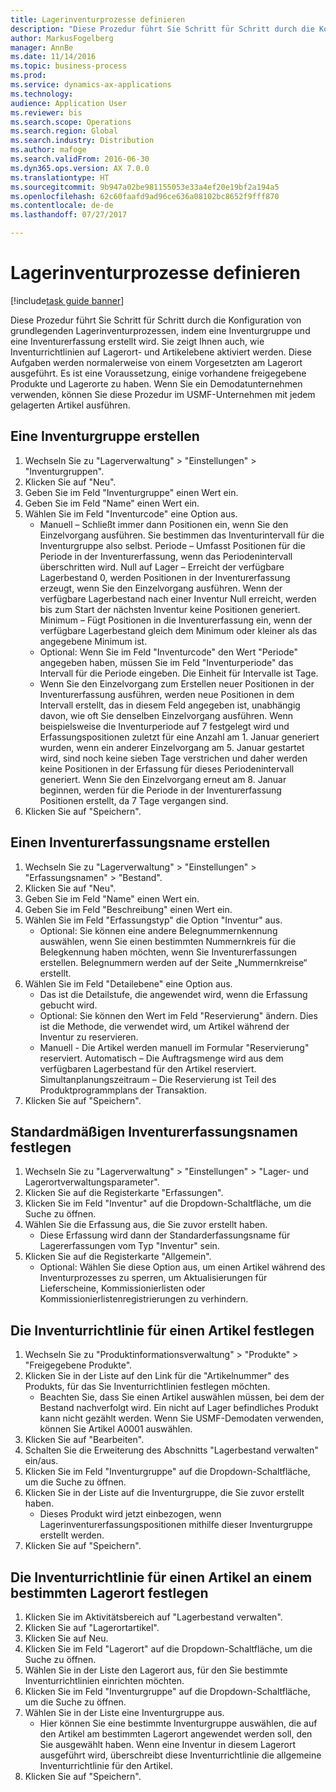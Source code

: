 ```yaml
--- 
title: Lagerinventurprozesse definieren
description: "Diese Prozedur führt Sie Schritt für Schritt durch die Konfiguration von grundlegenden Lagerinventurprozessen, indem eine Inventurgruppe und eine Inventurerfassung erstellt wird."
author: MarkusFogelberg
manager: AnnBe
ms.date: 11/14/2016
ms.topic: business-process
ms.prod: 
ms.service: dynamics-ax-applications
ms.technology: 
audience: Application User
ms.reviewer: bis
ms.search.scope: Operations
ms.search.region: Global
ms.search.industry: Distribution
ms.author: mafoge
ms.search.validFrom: 2016-06-30
ms.dyn365.ops.version: AX 7.0.0
ms.translationtype: HT
ms.sourcegitcommit: 9b947a02be981155053e33a4ef20e19bf2a194a5
ms.openlocfilehash: 62c60faafd9ad96ce636a08102bc8652f9fff870
ms.contentlocale: de-de
ms.lasthandoff: 07/27/2017

---
```

# <a name="define-inventory-counting-processes"></a>Lagerinventurprozesse definieren

[!include[task guide banner](../../includes/task-guide-banner.md)]

Diese Prozedur führt Sie Schritt für Schritt durch die Konfiguration von grundlegenden Lagerinventurprozessen, indem eine Inventurgruppe und eine Inventurerfassung erstellt wird. Sie zeigt Ihnen auch, wie Inventurrichtlinien auf Lagerort- und Artikelebene aktiviert werden. Diese Aufgaben werden normalerweise von einem Vorgesetzten am Lagerort ausgeführt. Es ist eine Voraussetzung, einige vorhandene freigegebene Produkte und Lagerorte zu haben. Wenn Sie ein Demodatunternehmen verwenden, können Sie diese Prozedur im USMF-Unternehmen mit jedem gelagerten Artikel ausführen.


## <a name="create-a-counting-group"></a>Eine Inventurgruppe erstellen
1. Wechseln Sie zu  "Lagerverwaltung" > "Einstellungen" > "Inventurgruppen".
2. Klicken Sie auf "Neu".
3. Geben Sie im Feld "Inventurgruppe" einen Wert ein.
4. Geben Sie im Feld "Name" einen Wert ein.
5. Wählen Sie im Feld "Inventurcode" eine Option aus.
    * Manuell – Schließt immer dann Positionen ein, wenn Sie den Einzelvorgang ausführen. Sie bestimmen das Inventurintervall für die Inventurgruppe also selbst.  Periode – Umfasst Positionen für die Periode in der Inventurerfassung, wenn das Periodenintervall überschritten wird.   Null auf Lager – Erreicht der verfügbare Lagerbestand 0, werden Positionen in der Inventurerfassung erzeugt, wenn Sie den Einzelvorgang ausführen. Wenn der verfügbare Lagerbestand nach einer Inventur Null erreicht, werden bis zum Start der nächsten Inventur keine Positionen generiert.   Minimum – Fügt Positionen in die Inventurerfassung ein, wenn der verfügbare Lagerbestand gleich dem Minimum oder kleiner als das angegebene Minimum ist.  
    * Optional: Wenn Sie im Feld "Inventurcode" den Wert "Periode" angegeben haben, müssen Sie im Feld "Inventurperiode" das Intervall für die Periode eingeben. Die Einheit für Intervalle ist Tage.  
    * Wenn Sie den Einzelvorgang zum Erstellen neuer Positionen in der Inventurerfassung ausführen, werden neue Positionen in dem Intervall erstellt, das in diesem Feld angegeben ist, unabhängig davon, wie oft Sie denselben Einzelvorgang ausführen. Wenn beispielsweise die Inventurperiode auf 7 festgelegt wird und Erfassungspositionen zuletzt für eine Anzahl am 1. Januar generiert wurden, wenn ein anderer Einzelvorgang am 5. Januar gestartet wird, sind noch keine sieben Tage verstrichen und daher werden keine Positionen in der Erfassung für dieses Periodenintervall generiert. Wenn Sie den Einzelvorgang erneut am 8. Januar beginnen, werden für die Periode in der Inventurerfassung Positionen erstellt, da 7 Tage vergangen sind.  
6. Klicken Sie auf "Speichern".

## <a name="create-a-counting-journal-name"></a>Einen Inventurerfassungsname erstellen
1. Wechseln Sie zu "Lagerverwaltung" > "Einstellungen" > "Erfassungsnamen" > "Bestand".
2. Klicken Sie auf "Neu".
3. Geben Sie im Feld "Name" einen Wert ein.
4. Geben Sie im Feld "Beschreibung" einen Wert ein.
5. Wählen Sie im Feld "Erfassungstyp" die Option "Inventur" aus.
    * Optional: Sie können eine andere Belegnummernkennung auswählen, wenn Sie einen bestimmten Nummernkreis für die Belegkennung haben möchten, wenn Sie Inventurerfassungen erstellen. Belegnummern werden auf der Seite „Nummernkreise“ erstellt.  
6. Wählen Sie im Feld "Detailebene" eine Option aus.
    * Das ist die Detailstufe, die angewendet wird, wenn die Erfassung gebucht wird.  
    * Optional: Sie können den Wert im Feld "Reservierung" ändern. Dies ist die Methode, die verwendet wird, um Artikel während der Inventur zu reservieren.   
    * Manuell - Die Artikel werden manuell im Formular "Reservierung" reserviert.   Automatisch – Die Auftragsmenge wird aus dem verfügbaren Lagerbestand für den Artikel reserviert.   Simultanplanungszeitraum – Die Reservierung ist Teil des Produktprogrammplans der Transaktion.  
7. Klicken Sie auf "Speichern".

## <a name="set-standard-counting-journal-name"></a>Standardmäßigen Inventurerfassungsnamen festlegen
1. Wechseln Sie zu "Lagerverwaltung" > "Einstellungen" > "Lager- und Lagerortverwaltungsparameter".
2. Klicken Sie auf die Registerkarte "Erfassungen".
3. Klicken Sie im Feld "Inventur" auf die Dropdown-Schaltfläche, um die Suche zu öffnen.
4. Wählen Sie die Erfassung aus, die Sie zuvor erstellt haben.
    * Diese Erfassung wird dann der Standarderfassungsname für Lagererfassungen vom Typ "Inventur" sein.  
5. Klicken Sie auf die Registerkarte "Allgemein".
    * Optional: Wählen Sie diese Option aus, um einen Artikel während des Inventurprozesses zu sperren, um Aktualisierungen für Lieferscheine, Kommissionierlisten oder Kommissionierlistenregistrierungen zu verhindern.  

## <a name="set-the-counting-policy-for-an-item"></a>Die Inventurrichtlinie für einen Artikel festlegen
1. Wechseln Sie zu "Produktinformationsverwaltung" > "Produkte" > "Freigegebene Produkte".
2. Klicken Sie in der Liste auf den Link für die "Artikelnummer" des Produkts, für das Sie Inventurrichtlinien festlegen möchten.
    * Beachten Sie, dass Sie einen Artikel auswählen müssen, bei dem der Bestand nachverfolgt wird. Ein nicht auf Lager befindliches Produkt kann nicht gezählt werden. Wenn Sie USMF-Demodaten verwenden, können Sie Artikel A0001 auswählen.  
3. Klicken Sie auf "Bearbeiten".
4. Schalten Sie die Erweiterung des Abschnitts "Lagerbestand verwalten" ein/aus.
5. Klicken Sie im Feld "Inventurgruppe" auf die Dropdown-Schaltfläche, um die Suche zu öffnen.
6. Klicken Sie in der Liste auf die Inventurgruppe, die Sie zuvor erstellt haben.
    * Dieses Produkt wird jetzt einbezogen, wenn Lagerinventurerfassungspositionen mithilfe dieser Inventurgruppe erstellt werden.  
7. Klicken Sie auf "Speichern".

## <a name="set-the-counting-policy-for-an-item-in-a-specific-warehouse"></a>Die Inventurrichtlinie für einen Artikel an einem bestimmten Lagerort festlegen
1. Klicken Sie im Aktivitätsbereich auf "Lagerbestand verwalten".
2. Klicken Sie auf "Lagerortartikel".
3. Klicken Sie auf Neu.
4. Klicken Sie im Feld "Lagerort" auf die Dropdown-Schaltfläche, um die Suche zu öffnen.
5. Wählen Sie in der Liste den Lagerort aus, für den Sie bestimmte Inventurrichtlinien einrichten möchten.
6. Klicken Sie im Feld "Inventurgruppe" auf die Dropdown-Schaltfläche, um die Suche zu öffnen.
7. Wählen Sie in der Liste eine Inventurgruppe aus.
    * Hier können Sie eine bestimmte Inventurgruppe auswählen, die auf den Artikel am bestimmten Lagerort angewendet werden soll, den Sie ausgewählt haben. Wenn eine Inventur in diesem Lagerort ausgeführt wird, überschreibt diese Inventurrichtlinie die allgemeine Inventurrichtlinie für den Artikel.  
8. Klicken Sie auf "Speichern".


